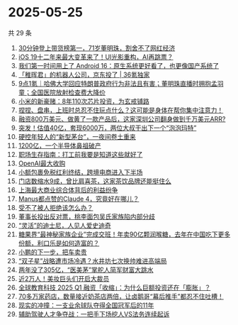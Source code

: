 # 2025-05-25

共 29 条

<!-- BEGIN 36KR -->
<!-- 最后更新时间 2025-05-25 01:09:52 +0800 -->
1. [30分钟登上带货榜第一，71岁董明珠，割舍不了网红经济](https://36kr.com/p/3305319150721545)
1. [iOS 19十二年来最大变革来了！UI光影重构，AI再跳票？](https://36kr.com/p/3305150923531776)
1. [我们第一时间用上了 Android 16：原生系统更好看了，也更像国产系统了](https://36kr.com/p/3305147053202176)
1. [「稚晖君」的机器人公司，京东投了 | 36氪独家](https://36kr.com/p/3304688529496581)
1. [9点1氪｜哈佛大学回应特朗普政府行为非法且有害；董明珠直播时拥抱孟羽童；全国医院放射检查费大降价](https://36kr.com/p/3305364853611265)
1. [小米的新豪赌：8年110次芯片投资，为玄戒铺路](https://36kr.com/p/3304940186182921)
1. [捏捏、盘串，上班时总忍不住玩点什么？这可能是身体在帮你集中注意力！](https://36kr.com/p/3305764612594437)
1. [融资800万美元、做黄了一款产品后，这家深圳公司翻身做到千万美元ARR?](https://36kr.com/p/3305261891705348)
1. [突发！估值40亿，套现6000万，两位大叔干出下一个“泡泡玛特”](https://36kr.com/p/3305146644617729)
1. [硬控年轻人的“新型茅台”，一夜间卷土重来](https://36kr.com/p/3306204244777474)
1. [1200亿，一个半导体鼻祖破产](https://36kr.com/p/3306313530907143)
1. [职场生存指南：打工前我要是知道这些就好了](https://36kr.com/p/3268401057124992)
1. [OpenAI最大收购](https://36kr.com/p/3305046275679749)
1. [小额包裹免税红利终结，跨境电商进入下半场](https://36kr.com/p/3305144772306179)
1. [门店数缩水9成，曾比肩喜茶，这家茶饮品牌还能挺住么](https://36kr.com/p/3305380414874887)
1. [上海最大商业综合体背后的利益纷争](https://36kr.com/p/3305187578127616)
1. [Manus都点赞的Claude 4，究竟好在哪儿？](https://36kr.com/p/3304921453533697)
1. [受不了被人拒绝该怎么办？](https://36kr.com/p/3285420722217607)
1. [董事长投出反对票，桃李面包吴氏家族陷内部分歧](https://36kr.com/p/3305375429515784)
1. [“灵活”的迪士尼，人见人爱史迪奇](https://36kr.com/p/3305231257066249)
1. [糖果界“最神秘家族企业”完成交班！年卖90亿颗润喉糖，去年在中国吃下更多份额，利口乐是如何造富的？](https://36kr.com/p/3305301764643337)
1. [小鹏的下一步，把车卖贵](https://36kr.com/p/3305215068316933)
1. [“双子星”战略遭市场冷遇？水井坊七次换帅难进高端局](https://36kr.com/p/3304986443474436)
1. [两年没了305亿，“医美茅”掌舵人简军财富大跳水](https://36kr.com/p/3305225480644099)
1. [近2万人！美妆巨头们开启大裁员](https://36kr.com/p/3305245227227649)
1. [全球教育科技 2025 Q1 融资「收缩」：为什么巨额投资还在「膨胀」？](https://36kr.com/p/3305244440697609)
1. [70多万家药店，数量接近奶茶店两倍，让卤鹅哥“幕后推手”都忍不住吐槽！](https://36kr.com/p/3305280180689414)
1. [现实的冲撞：一支业余球队夺得全国冠军后的11年](https://36kr.com/p/3305173264472581)
1. [辅助驾驶人才争夺战：一把手下场挖人VS法务连续起诉](https://36kr.com/p/3305040986282500)
<!-- END 36KR -->